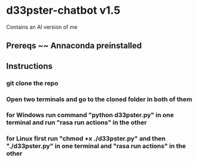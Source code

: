 # d33pster-chatbot v1.5
Contains an AI version of me
## Prereqs ~~ Annaconda preinstalled
## Instructions
### git clone the repo
### Open two terminals and go to the cloned folder in both of them
### for Windows run command "python d33pster.py" in one terminal and run "rasa run actions" in the other
### for Linux first run "chmod +x ./d33pster.py" and then "./d33pster.py" in one terminal and "rasa run actions" in the other